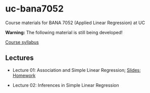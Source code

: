 uc-bana7052
===========

Course materials for BANA 7052 (Applied Linear Regression) at UC

**Warning:** The following material is still being developed!

[Course
syllabus](https://bgreenwell.netlify.com/teaching/bana7052/syllabus)

Lectures
--------

-   Lecture 01: Association and Simple Linear Regression;
    [Slides](https://bgreenwell.netlify.com/teaching/bana7052/slides/lecture-01#1);
    [Homework](https://bgreenwell.netlify.com/teaching/bana7052/homework/bana7052-hw1)

-   Lecture 02: Inferences in Simple Linear Regression
